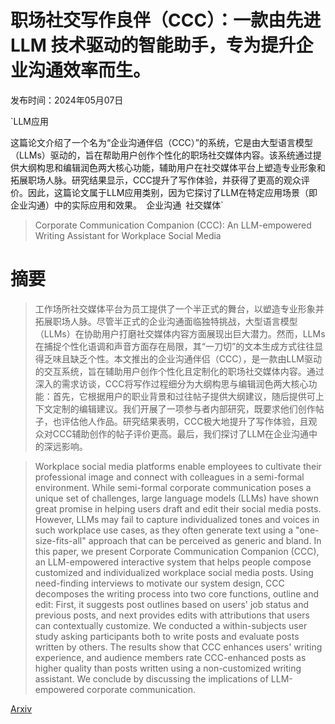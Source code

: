 # 职场社交写作良伴（CCC）：一款由先进 LLM 技术驱动的智能助手，专为提升企业沟通效率而生。

发布时间：2024年05月07日

`LLM应用

这篇论文介绍了一个名为“企业沟通伴侣（CCC）”的系统，它是由大型语言模型（LLMs）驱动的，旨在帮助用户创作个性化的职场社交媒体内容。该系统通过提供大纲构思和编辑润色两大核心功能，辅助用户在社交媒体平台上塑造专业形象和拓展职场人脉。研究结果显示，CCC提升了写作体验，并获得了更高的观众评价。因此，这篇论文属于LLM应用类别，因为它探讨了LLM在特定应用场景（即企业沟通）中的实际应用和效果。` `企业沟通` `社交媒体`

> Corporate Communication Companion (CCC): An LLM-empowered Writing Assistant for Workplace Social Media

# 摘要

> 工作场所社交媒体平台为员工提供了一个半正式的舞台，以塑造专业形象并拓展职场人脉。尽管半正式的企业沟通面临独特挑战，大型语言模型（LLMs）在协助用户打磨社交媒体内容方面展现出巨大潜力。然而，LLMs在捕捉个性化语调和声音方面存在局限，其“一刀切”的文本生成方式往往显得乏味且缺乏个性。本文推出的企业沟通伴侣（CCC），是一款由LLM驱动的交互系统，旨在辅助用户创作个性化且定制化的职场社交媒体内容。通过深入的需求访谈，CCC将写作过程细分为大纲构思与编辑润色两大核心功能：首先，它根据用户的职业背景和过往帖子提供大纲建议，随后提供可上下文定制的编辑建议。我们开展了一项参与者内部研究，既要求他们创作帖子，也评估他人作品。研究结果表明，CCC极大地提升了写作体验，且观众对CCC辅助创作的帖子评价更高。最后，我们探讨了LLM在企业沟通中的深远影响。

> Workplace social media platforms enable employees to cultivate their professional image and connect with colleagues in a semi-formal environment. While semi-formal corporate communication poses a unique set of challenges, large language models (LLMs) have shown great promise in helping users draft and edit their social media posts. However, LLMs may fail to capture individualized tones and voices in such workplace use cases, as they often generate text using a "one-size-fits-all" approach that can be perceived as generic and bland. In this paper, we present Corporate Communication Companion (CCC), an LLM-empowered interactive system that helps people compose customized and individualized workplace social media posts. Using need-finding interviews to motivate our system design, CCC decomposes the writing process into two core functions, outline and edit: First, it suggests post outlines based on users' job status and previous posts, and next provides edits with attributions that users can contextually customize. We conducted a within-subjects user study asking participants both to write posts and evaluate posts written by others. The results show that CCC enhances users' writing experience, and audience members rate CCC-enhanced posts as higher quality than posts written using a non-customized writing assistant. We conclude by discussing the implications of LLM-empowered corporate communication.

[Arxiv](https://arxiv.org/abs/2405.04656)